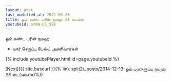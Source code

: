```yaml
---
layout: post
last_modified_at: 2021-03-30
title: ஓம் கண்ட டரின் நமஹ ௧௧ டைம்ஸ்
youtubeId: o7mN-p5_58E
---
```

 
 
 ஓம் கண்ட டரின் நமஹ  
 
 -  யார் செருப்பு பேஸ்ட் அணிவார்கள் 
 
  
 
  
 
 
 
 
 
 


{% include youtubePlayer.html id=page.youtubeId %}
 
[Next]({{ site.baseurl }}{% link  split2/_posts/2014-12-13-ஓம் பஹுரூப்ய நமஹ ௧௧ டைம்ஸ்.md%})
 
